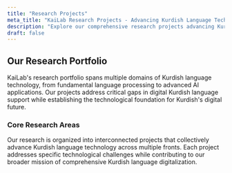 ```yaml
---
title: "Research Projects"
meta_title: "KaiLab Research Projects - Advancing Kurdish Language Technology"
description: "Explore our comprehensive research projects advancing Kurdish language technology through AI, machine learning, and computational linguistics."
draft: false
---
```


## Our Research Portfolio

KaiLab's research portfolio spans multiple domains of Kurdish language technology, from fundamental language processing to advanced AI applications. Our projects address critical gaps in digital Kurdish language support while establishing the technological foundation for Kurdish's digital future.

### Core Research Areas

Our research is organized into interconnected projects that collectively advance Kurdish language technology across multiple fronts. Each project addresses specific technological challenges while contributing to our broader mission of comprehensive Kurdish language digitalization.